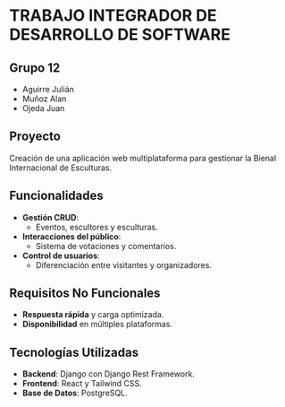 # TRABAJO INTEGRADOR DE DESARROLLO DE SOFTWARE

## Grupo 12
- Aguirre Julián
- Muñoz Alan
- Ojeda Juan

## Proyecto
Creación de una aplicación web multiplataforma para gestionar la Bienal Internacional de Esculturas.

## Funcionalidades
- **Gestión CRUD**: 
  - Eventos, escultores y esculturas.
- **Interacciones del público**:
  - Sistema de votaciones y comentarios.
- **Control de usuarios**:
  - Diferenciación entre visitantes y organizadores.

## Requisitos No Funcionales
- **Respuesta rápida** y carga optimizada.
- **Disponibilidad** en múltiples plataformas.

## Tecnologías Utilizadas
- **Backend**: Django con Django Rest Framework.
- **Frontend**: React y Tailwind CSS.
- **Base de Datos**: PostgreSQL.
